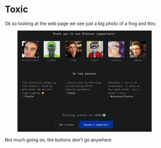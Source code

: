 # Toxic

Ok so looking at the web page we see just a big photo of a frog and this:

<figure><img src="../../../../../.gitbook/assets/image (5) (1) (1) (1) (1) (1) (1) (1) (1) (1) (1) (1) (1) (1) (1).png" alt=""><figcaption></figcaption></figure>

Not much going on, the buttons don't go anywhere

